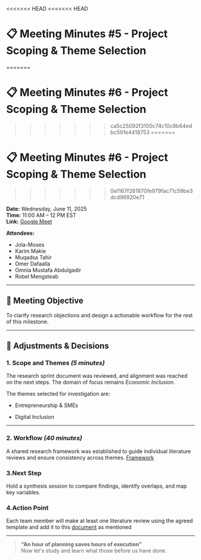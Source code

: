 <<<<<<< HEAD
<<<<<<< HEAD
# 📋 Meeting Minutes #5 - Project Scoping & Theme Selection
=======
# 📋 Meeting Minutes #6 - Project Scoping & Theme Selection
>>>>>>> ca5c25092f3100c74c10c8b64edbc591e4418753
=======
# 📋 Meeting Minutes #6 - Project Scoping & Theme Selection
>>>>>>> 0e1167f261870fe979fac71c59be3dcd96920e71

**Date:** Wednesday, June 11, 2025  
**Time:** 11:00 AM – 12 PM EST  
**Link:** [Google Meet](https://meet.google.com/xgk-vehh-qmm)

**Attendees:**

- Jola-Moses  
- Karim Makie  
- Muqadsa Tahir  
- Omer Dafaalla  
- Omnia Mustafa Abdulgadir  
- Robel Mengsteab  

---

## 🎯 Meeting Objective

To clarify research objections and design a actionable
workflow for the rest of this milestone.

---

## 🔄 Adjustments & Decisions

### 1. Scope and Themes *(5 minutes)*  

The research sprint document was reviewed,
and alignment was reached on the next steps.
The domain of focus remains *Economic Inclusion*.

The themes selected for investigation are:

- Entrepreneurship & SMEs

- Digital Inclusion

---

### 2. Workflow *(40 minutes)*  

A shared research framework was established
to guide individual literature reviews
and ensure consistency across themes.
[Framework](<https://docs.google.com/document/d/1Z-FwYdORvjweUKGYQnk-ixt-r-R4QYpevsNS7CfWdVU/edit>)

### 3.Next Step

Hold a synthesis session to compare findings, identify overlaps, and map key variables.

### 4.Action Point

Each team member will make at least one literature
review using the agreed template and add it to this
[document](<https://docs.google.com/document/d/1Sd9lni99XnNMdbrNT9hNNoxoj_2-_E9U5LGUQuFqgAA/edit?usp=drivesdk>)
as mentioned

---

> **“An hour of planning saves hours of execution”**  
> Now let's study and learn what those before us have done.
